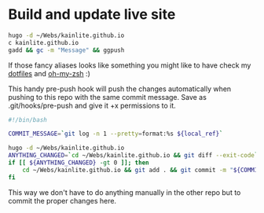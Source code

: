 # Build and update live site
```bash
hugo -d ~/Webs/kainlite.github.io
c kainlite.github.io
gadd && gc -m "Message" && ggpush
```

If those fancy aliases looks like something you might like to have check my [dotfiles](https://github.com/kainlite/dotfiles) and [oh-my-zsh](https://github.com/robbyrussell/oh-my-zsh) :)

This handy pre-push hook will push the changes automatically when pushing to this repo with the same commit message. Save as .git/hooks/pre-push and give it +x permissions to it.
```bash
#!/bin/bash

COMMIT_MESSAGE=`git log -n 1 --pretty=format:%s ${local_ref}`

hugo -d ~/Webs/kainlite.github.io
ANYTHING_CHANGED=`cd ~/Webs/kainlite.github.io && git diff --exit-code`
if [[ ${ANYTHING_CHANGED} -gt 0 ]]; then
    cd ~/Webs/kainlite.github.io && git add . && git commit -m "${COMMIT_MESSAGE}" && git push origin master
fi
```
This way we don't have to do anything manually in the other repo but to commit the proper changes here.
